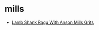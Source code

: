 # mills

 * [Lamb Shank Ragu With Anson Mills Grits](../../index/l/lamb-shank-ragu-with-anson-mills-grits-355529.json)
